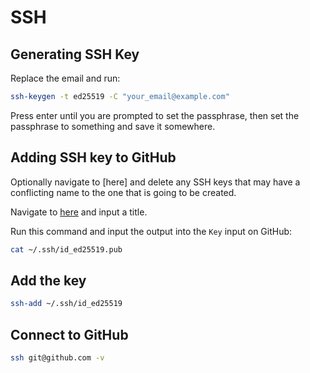 # SSH

## Generating SSH Key

Replace the email and run:

```bash
ssh-keygen -t ed25519 -C "your_email@example.com"
```

Press enter until you are prompted to set the passphrase, then set the
passphrase to something and save it somewhere.

## Adding SSH key to GitHub

Optionally navigate to [here] and delete any SSH keys that may have a conflicting name to the one that is going to be created.

Navigate to [here](https://github.com/settings/ssh/new) and input a title.

Run this command and input the output into the `Key` input on GitHub:

```bash
cat ~/.ssh/id_ed25519.pub
```

## Add the key

```bash
ssh-add ~/.ssh/id_ed25519
```

## Connect to GitHub

```bash
ssh git@github.com -v
```
